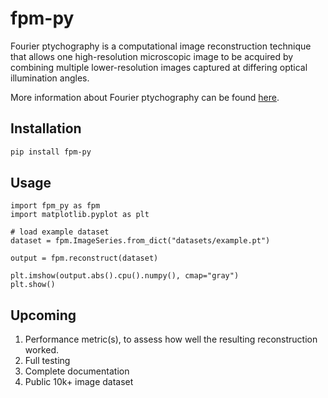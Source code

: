 # fpm-py

Fourier ptychography is a computational image reconstruction technique that allows one high-resolution microscopic image to be acquired by combining multiple lower-resolution images captured at differing optical illumination angles.

More information about Fourier ptychography can be found [here](https://en.wikipedia.org/wiki/Fourier_ptychography).

## Installation

```bash
pip install fpm-py
```

## Usage

```python3
import fpm_py as fpm
import matplotlib.pyplot as plt

# load example dataset
dataset = fpm.ImageSeries.from_dict("datasets/example.pt")

output = fpm.reconstruct(dataset)

plt.imshow(output.abs().cpu().numpy(), cmap="gray")
plt.show()
```

## Upcoming

1. Performance metric(s), to assess how well the resulting reconstruction worked.
2. Full testing
3. Complete documentation
4. Public 10k+ image dataset
